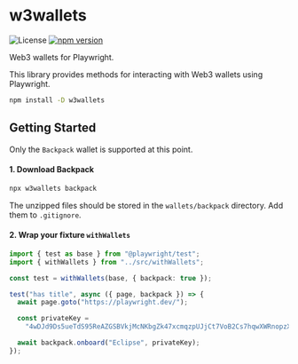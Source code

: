 # w3wallets

![License](https://img.shields.io/badge/License-MIT-yellow.svg)
[![npm version](https://img.shields.io/npm/v/w3wallets.svg)](https://www.npmjs.com/package/w3wallets)

Web3 wallets for Playwright.

This library provides methods for interacting with Web3 wallets using Playwright.

```sh
npm install -D w3wallets
```

## Getting Started

Only the `Backpack` wallet is supported at this point.

#### 1. Download Backpack

```sh
npx w3wallets backpack
```

The unzipped files should be stored in the `wallets/backpack` directory. Add them to `.gitignore`.

#### 2. Wrap your fixture `withWallets`

```ts
import { test as base } from "@playwright/test";
import { withWallets } from "../src/withWallets";

const test = withWallets(base, { backpack: true });

test("has title", async ({ page, backpack }) => {
  await page.goto("https://playwright.dev/");

  const privateKey =
    "4wDJd9Ds5ueTdS95ReAZGSBVkjMcNKbgZk47xcmqzpUJjCt7VoB2Cs7hqwXWRnopzXqE4mCP6BEDHCYrFttEcBw2";

  await backpack.onboard("Eclipse", privateKey);
});
```
